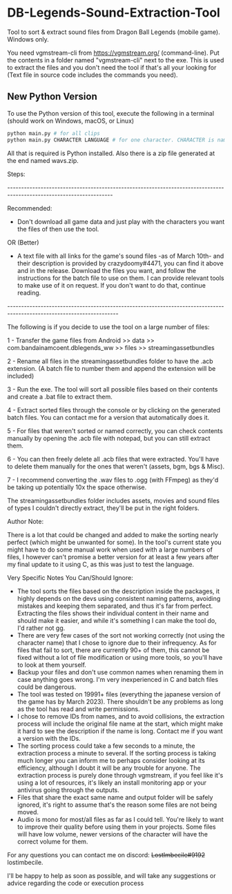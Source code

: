 # DB-Legends-Sound-Extraction-Tool
Tool to sort & extract sound files from Dragon Ball Legends (mobile game). Windows only.

You need vgmstream-cli from https://vgmstream.org/ (command-line). Put the contents in a folder named "vgmstream-cli" next to the exe. This is used to extract the files and you don't need the tool if that's all your looking for (Text file in source code includes the commands you need).

## New Python Version

To use the Python version of this tool, execute the following in a terminal (should work on Windows, macOS, or Linux)

```bash
python main.py # for all clips
python main.py CHARACTER LANGUAGE # for one character. CHARACTER is name of character like shallot and LANGUAGE can either be eng or jpn
```

All that is required is Python installed. Also there is a zip file generated at the end named wavs.zip.

Steps: 

\--------------------------------------------------------------------------------------------------------------------

Recommended:

- Don't download all game data and just play with the characters you want the files of then use the tool.

OR (Better)

- A text file with all links for the game's sound files -as of March 10th- and their description is provided by crazydoomy#4471, you can find it above and in the release. Download the files you want, and follow the instructions for the batch file to use on them. I can provide relevant tools to make use of it on request. If you don't want to do that, continue reading.

\----------------------------------------------------------------------------------------------------------------------

The following is if you decide to use the tool on a large number of files:

1 - Transfer the game files from Android >> data >> com.bandainamcoent.dblegends_ww >> files >> streamingassetbundles

2 - Rename all files in the streamingassetbundles folder to have the .acb extension. (A batch file to number them and append the extension will be included)

3 - Run the exe. The tool will sort all possible files based on their contents and create a .bat file to extract them. 

4 - Extract sorted files through the console or by clicking on the generated batch files. You can contact me for a version that automatically does it.

5 - For files that weren't sorted or named correctly, you can check contents manually by opening the .acb file with notepad, but you can still extract them. 

6 - You can then freely delete all .acb files that were extracted. You'll have to delete them manually for the ones that weren't (assets, bgm, bgs & Misc). 

7 - I recommend converting the .wav files to .ogg (with FFmpeg) as they'd be taking up potentially 10x the space otherwise. 

The streamingassetbundles folder includes assets, movies and sound files of types I couldn't directly extract, they'll be put in the right folders.

Author Note: 

There is a lot that could be changed and added to make the sorting nearly perfect (which might be unwanted for some). In the tool's current state you might have to do some manual work when used with a large numbers of files, I however can't promise a better version for at least a few years after my final update to it using C, as this was just to test the language.

Very Specific Notes You Can/Should Ignore: 
- The tool sorts the files based on the description inside the packages, it highly depends on the devs using consistent naming patterns, avoiding mistakes and keeping them separated, and thus it's far from perfect. Extracting the files shows their individual content in their name and should make it easier, and while it's something I can make the tool do, I'd rather not gg. 
- There are very few cases of the sort not working correctly (not using the character name) that I chose to ignore due to their infrequency. As for files that fail to sort, there are currently 90+ of them, this cannot be fixed without a lot of file modification or using more tools, so you'll have to look at them yourself. 
- Backup your files and don't use common names when renaming them in case anything goes wrong. I'm very inexperienced in C and batch files could be dangerous.
- The tool was tested on 19991+ files (everything the japanese version of the game has by March 2023). There shouldn't be any problems as long as the tool has read and write permissions.
- I chose to remove IDs from names, and to avoid collisions, the extraction process will include the original file name at the start, which might make it hard to see the description if the name is long. Contact me if you want a version with the IDs.
- The sorting process could take a few seconds to a minute, the extraction process a minute to several. If the sorting process is taking much longer you can inform me to perhaps consider looking at its efficiency, although I doubt it will be any trouble for anyone. The extraction process is purely done through vgmstream, if you feel like it's using a lot of resources, it's likely an install monitoring app or your antivirus going through the outputs.
- Files that share the exact same name and output folder will be safely ignored, it's right to assume that's the reason some files are not being moved. 
- Audio is mono for most/all files as far as I could tell. You're likely to want to improve their quality before using them in your projects. Some files will have low volume, newer versions of the character will have the correct volume for them.

For any questions you can contact me on discord: ~~LostImbecile#9192~~ lostimbecile.

I'll be happy to help as soon as possible, and will take any suggestions or advice regarding the code or execution process
